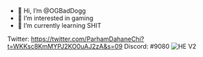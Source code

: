 - 👋 Hi, I’m @OGBadDogg
- 👀 I’m interested in gaming
- 🌱 I’m currently learning SHIT
<!---
OGBadDogg/OGBadDogg is a ✨ special ✨ repository because its `README.md` (this file) appears on your GitHub profile.
You can click the Preview link to take a look at your changes.
--->
Twitter: https://twitter.com/ParhamDahaneChi?t=WKKsc8KmMYPJ2KO0uAJ2zA&s=09
Discord: #9080
![HE V2](https://user-images.githubusercontent.com/102706009/160956170-c5fa28c8-0d0c-49d9-b3bd-78c6e65a7a69.png)
